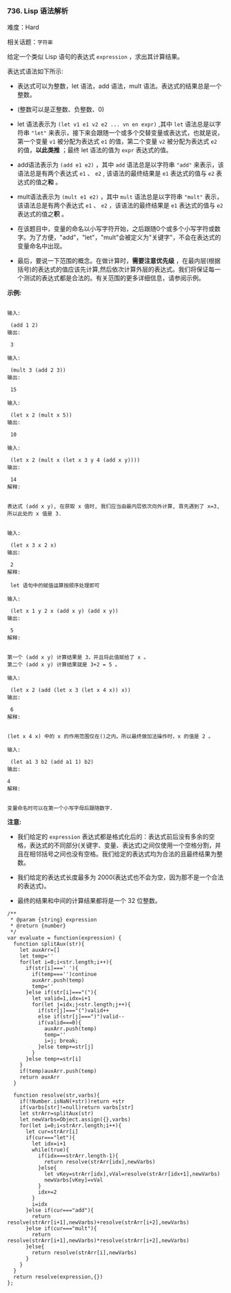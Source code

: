 ### 736. Lisp 语法解析

难度：Hard

相关话题：`字符串`

给定一个类似 Lisp 语句的表达式  `expression` ，求出其计算结果。



表达式语法如下所示:




* 表达式可以为整数，let 语法，add 语法，mult 语法。表达式的结果总是一个整数。

* (整数可以是正整数、负整数、0)

* let 语法表示为 `(let v1 e1 v2 e2 ... vn en expr)` ,其中 `let` 语法总是以字符串 `"let"` 来表示，接下来会跟随一个或多个交替变量或表达式，也就是说，第一个变量 `v1` 被分配为表达式 `e1` 的值，第二个变量 `v2` 被分配为表达式 `e2` 的值，**以此类推** ；最终 let 语法的值为 `expr` 表达式的值。

* add语法表示为 `(add e1 e2)` ，其中 `add` 语法总是以字符串 `"add"` 来表示，该语法总是有两个表达式 `e1` 、 `e2` , 该语法的最终结果是 `e1`  表达式的值与 `e2` 表达式的值之**和** 。

* mult语法表示为 `(mult e1 e2)` ，其中 `mult` 语法总是以字符串 `"mult"` 表示， 该语法总是有两个表达式  `e1` 、 `e2` ，该语法的最终结果是 `e1`  表达式的值与 `e2` 表达式的值之**积** 。

* 在该题目中，变量的命名以小写字符开始，之后跟随0个或多个小写字符或数字。为了方便，"add"，"let"，"mult"会被定义为"关键字"，不会在表达式的变量命名中出现。

* 最后，要说一下范围的概念。在做计算时，**需要注意优先级** ，在最内层(根据括号)的表达式的值应该先计算,然后依次计算外层的表达式。我们将保证每一个测试的表达式都是合法的。有关范围的更多详细信息，请参阅示例。









**示例:** 



```

输入:

 (add 1 2)
输出:

 3

输入:

 (mult 3 (add 2 3))
输出:

 15

输入:

 (let x 2 (mult x 5))
输出:

 10

输入:

 (let x 2 (mult x (let x 3 y 4 (add x y))))
输出:

 14
解释:

 
表达式 (add x y), 在获取 x 值时, 我们应当由最内层依次向外计算, 首先遇到了 x=3, 所以此处的 x 值是 3.


输入:

 (let x 3 x 2 x)
输出:

 2
解释:

 let 语句中的赋值运算按顺序处理即可

输入:

 (let x 1 y 2 x (add x y) (add x y))
输出:

 5
解释:

 
第一个 (add x y) 计算结果是 3，并且将此值赋给了 x 。
第二个 (add x y) 计算结果就是 3+2 = 5 。

输入:

 (let x 2 (add (let x 3 (let x 4 x)) x))
输出:

 6
解释:

 
(let x 4 x) 中的 x 的作用范围仅在()之内。所以最终做加法操作时，x 的值是 2 。

输入:

 (let a1 3 b2 (add a1 1) b2) 
输出:

4
解释:

 
变量命名时可以在第一个小写字母后跟随数字.
```






**注意:** 




* 我们给定的 `expression` 表达式都是格式化后的：表达式前后没有多余的空格，表达式的不同部分(关键字、变量、表达式)之间仅使用一个空格分割，并且在相邻括号之间也没有空格。我们给定的表达式均为合法的且最终结果为整数。

* 我们给定的表达式长度最多为 2000(表达式也不会为空，因为那不是一个合法的表达式)。

* 最终的结果和中间的计算结果都将是一个 32 位整数。








```
/**
 * @param {string} expression
 * @return {number}
 */
var evaluate = function(expression) {
  function splitAux(str){
    let auxArr=[]
    let temp=''
    for(let i=0;i<str.length;i++){
      if(str[i]===' '){
        if(temp==='')continue
        auxArr.push(temp)
        temp=''
      }else if(str[i]==="("){
        let valid=1,idx=i+1
        for(let j=idx;j<str.length;j++){
          if(str[j]==="(")valid++
          else if(str[j]===")")valid--
          if(valid===0){
            auxArr.push(temp)
            temp=''
            i=j; break;
          }else temp+=str[j]
        }
      }else temp+=str[i]
    }
    if(temp)auxArr.push(temp)
    return auxArr
  }
  
  function resolve(str,varbs){
    if(!Number.isNaN(+str))return +str
    if(varbs[str]!=null)return varbs[str]
    let strArr=splitAux(str)
    let newVarbs=Object.assign({},varbs)
    for(let i=0;i<strArr.length;i++){
      let cur=strArr[i]
      if(cur==="let"){
        let idx=i+1
        while(true){
          if(idx===strArr.length-1){
            return resolve(strArr[idx],newVarbs)
          }else{
            let vKey=strArr[idx],vVal=resolve(strArr[idx+1],newVarbs)
            newVarbs[vKey]=vVal      
          }
          idx+=2
        }
        i=idx
      }else if(cur==="add"){
        return resolve(strArr[i+1],newVarbs)+resolve(strArr[i+2],newVarbs)
      }else if(cur==="mult"){
        return resolve(strArr[i+1],newVarbs)*resolve(strArr[i+2],newVarbs)
      }else{
        return resolve(strArr[i],newVarbs)
      }
    }
  }
  return resolve(expression,{})
};
```

